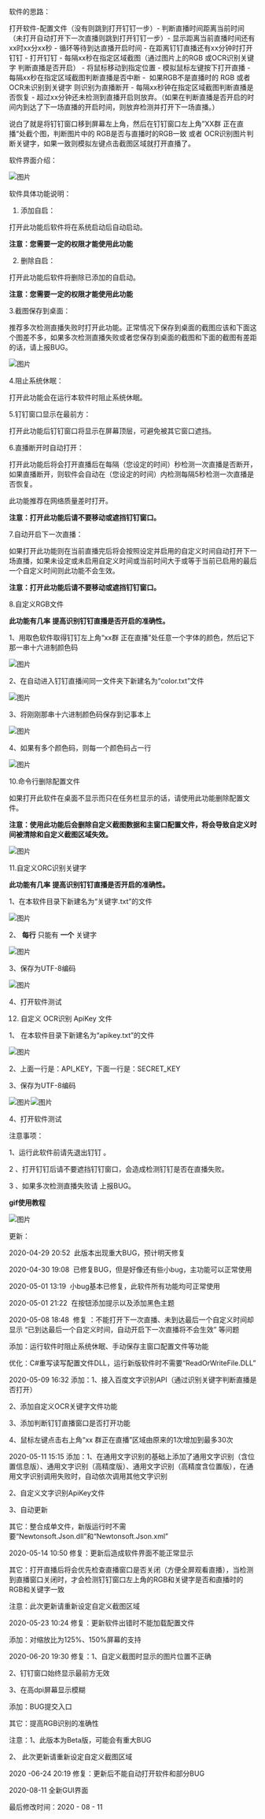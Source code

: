 软件的思路： 

打开软件-配置文件（没有则跳到打开钉钉一步）- 判断直播时间距离当前时间（未打开自动打开下一次直播则跳到打开钉钉一步）- 显示距离当前直播时间还有xx时xx分xx秒 - 循环等待到达直播开启时间 - 在距离钉钉直播还有xx分钟时打开钉钉 - 打开钉钉 - 每隔xx秒在指定区域截图（通过图片上的RGB 或OCR识别关键字 判断直播是否开启） - 将鼠标移动到指定位置 - 模拟鼠标左键按下打开直播 -   每隔xx秒在指定区域截图判断直播是否中断 -  如果RGB不是直播时的  RGB 或者OCR未识别到关键字 则识别为直播断开 - 每隔xx秒钟在指定区域截图判断直播是否恢复 - 超过xx分钟还未检测到直播开启则放弃。（如果在判断直播是否开启的时间内到达了下一场直播的开启时间，则放弃检测并打开下一场直播。） 

说白了就是将钉钉窗口移到屏幕左上角，然后在钉钉窗口左上角”XX群 正在直播“处截个图，判断图片中的 RGB是否与直播时的RGB一致 或者 OCR识别图片判断关键字，如果一致则模拟左键点击截图区域就打开直播了。 


软件界面介绍： 

![图片](https://uploader.shimo.im/f/xnL5kzlrxkqKNV2Q.png!thumbnail)



软件具体功能说明： 


1. 添加自启： 

打开此功能后软件将在系统启动后自动启动。 

**注意：您需要一定的权限才能使用此功能** 

2. 删除自启： 

打开此功能后软件将删除已添加的自启动。 

**注意：您需要一定的权限才能使用此功能** 

3.截图保存到桌面： 

推荐多次检测直播失败时打开此功能。正常情况下保存到桌面的截图应该和下面这个图差不多，如果多次检测直播失败或者您保存到桌面的截图和下面的截图有差距的话，请上报BUG。 

 ![图片](https://uploader.shimo.im/f/CBPAUeBLJl83RL56.jpg!thumbnail)

 

4.阻止系统休眠： 

打开此功能会在运行本软件时阻止系统休眠。 

5.钉钉窗口显示在最前方： 

打开此功能后钉钉窗口将显示在屏幕顶层，可避免被其它窗口遮挡。 

6.直播断开时自动打开： 

打开此功能后将会打开直播后在每隔（您设定的时间）秒检测一次直播是否断开，如果直播断开，则软件会自动在（您设定的时间）内检测每隔5秒检测一次直播是否恢复。 

此功能推荐在网络质量差时打开。 

**注意：打开此功能后请不要移动或遮挡钉钉窗口。** 

7.自动开启下一次直播： 

如果打开此功能则在当前直播完后将会按照设定并启用的自定义时间自动打开下一场直播，如果未设定或未启用自定义时间或当前时间大于或等于当前已启用的最后一个自定义时间则此功能不会生效。 

**注意：打开此功能后请不要移动或遮挡钉钉窗口。** 

8.自定义RGB文件 

**此功能有几率** **提高识别钉钉直播是否开启的准确性。** 

1、用取色软件取得钉钉左上角“xx群 正在直播”处任意一个字体的颜色，然后记下那一串十六进制颜色码 

![图片](https://uploader.shimo.im/f/6ePCkl7tROD0B2R7.jpg!thumbnail)

2、在自动进入钉钉直播间同一文件夹下新建名为“color.txt”文件 

![图片](https://uploader.shimo.im/f/HjMY9zNL5Axxh67j.png!thumbnail)

3、将刚刚那串十六进制颜色码保存到记事本上 

![图片](https://uploader.shimo.im/f/2NYH2UwXTIjTNRUY.png!thumbnail)

4、如果有多个颜色码，则每一个颜色码占一行 

![图片](https://uploader.shimo.im/f/Mgf8gHVxAurdWiap.png!thumbnail)

10.命令行删除配置文件 

如果打开此软件在桌面不显示而只在任务栏显示的话，请使用此功能删除配置文件。 

**注意：使用此功能后会删除自定义截图数据和主窗口配置文件，将会导致自定义时间被清除和自定义截图区域失效。** 

![图片](https://uploader.shimo.im/f/0kZAIbH5MsyPPFZG.gif)

11.自定义ORC识别关键字 

**此功能有几率** **提高识别钉钉直播是否开启的准确性。** 

1、在本软件目录下新建名为“关键字.txt”的文件 

![图片](https://uploader.shimo.im/f/vPleboaaB6I9sgGF.png!thumbnail)

2、 **每行** 只能有 **一个** 关键字 

![图片](https://uploader.shimo.im/f/ACaTtM5K6HutMVPq.png!thumbnail)

3、保存为UTF-8编码 

![图片](https://uploader.shimo.im/f/klQiAyGSmrXMyiKr.png!thumbnail)

4、打开软件测试 

12. 自定义 OCR识别 ApiKey 文件 

1、 在本软件目录下新建名为“apikey.txt”的文件 

![图片](https://uploader.shimo.im/f/mEUCqOrT9JL5pLK2!thumbnail)

2、上面一行是：API_KEY，下面一行是：SECRET_KEY 

3、保存为UTF-8编码 

![图片](https://uploader.shimo.im/f/3goTBhZjSa4hJeAx.png!thumbnail)![图片](https://uploader.shimo.im/f/klQiAyGSmrXMyiKr.png!thumbnail)

4、打开软件测试 


注意事项： 

1、运行此软件前请先退出钉钉 。 

2 、打开钉钉后请不要遮挡钉钉窗口，会造成检测钉钉是否在直播失败。 

3 、如果多次检测直播失败请 上报BUG。  




**gif使用教程** 

![图片](https://uploader.shimo.im/f/Z2qy6BrtUiwzy9ne.gif)


 

更新： 

2020-04-29 20:52  此版本出现重大BUG，预计明天修复 

2020-04-30 19:08  已修复BUG，但是好像还有些小bug，主功能可以正常使用 

2020-05-01 13:19  小bug基本已修复，此软件所有功能均可正常使用 

2020-05-01 21:22  在按钮添加提示以及添加黑色主题 

2020-05-08 18:48  修复 ：不能打开下一次直播、未到达最后一个自定义时间却显示 “已到达最后一个自定义时间，自动开启下一次直播将不会生效” 等问题 

添加：运行软件时阻止系统休眠、手动保存主窗口配置文件等功能 

优化：C#重写读写配置文件DLL，运行新版软件时不需要“ReadOrWriteFile.DLL” 

2020-05-09 16:32 添加：1、接入百度文字识别API（通过识别关键字判断直播是否打开） 

2、添加自定义OCR关键字文件功能 

3、添加判断钉钉直播窗口是否打开功能 

4、鼠标左键点击右上角“xx 群正在直播”区域由原来的1次增加到最多30次 

2020-05-11 15:15 添加：1、在通用文字识别的基础上添加了通用文字识别（含位置信息版）、通用文字识别（高精度版）、通用文字识别（高精度含位置版），在通用文字识别调用失败时，自动依次调用其他文字识别 

2、自定义文字识别ApiKey文件 

3、自动更新 

其它：整合成单文件，新版运行时不需要“Newtonsoft.Json.dll”和“Newtonsoft.Json.xml” 

2020-05-14 10:50 修复：更新后造成软件界面不能正常显示 

其它：打开直播后将会优先检查直播窗口是否关闭（方便全屏观看直播），当检测到直播窗口关闭时，才会检测钉钉窗口左上角的RGB和关键字是否和直播时的RGB和关键字一致 

 注意：此次更新请重新设定自定义截图区域 

2020-05-23 10:24 修复：更新软件出错时不能加载配置文件 

添加：对缩放比为125%、150%屏幕的支持 

2020-06-20 19:30 修复：1、自定义截图时显示的图片位置不正确 

2、钉钉窗口始终显示最前方无效 

3、在高dpi屏幕显示模糊 

添加：BUG提交入口 

其它：提高RGB识别的准确性 

注意：1、此版本为Beta版，可能会有重大BUG 

2、 此次更新请重新设定自定义截图区域 

2020 -06-24 20:19 修复：更新后不能自动打开软件和部分BUG 

2020-08-11           全新GUI界面 

最后修改时间：2020 - 08 - 11 

